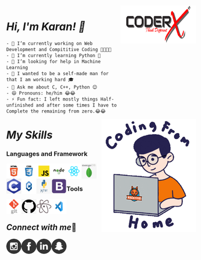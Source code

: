 <img align="right" src="/img/CoderxImage.png" height='100' width='200'>

# *Hi, I'm Karan! 👋*
    - 🔭 I’m currently working on Web Development and Compititive Coding 👨‍💻👨‍💻
    - 🌱 I’m currently learning Python 🐍
    - 🤔 I’m looking for help in Machine Learning    
    - 🙌 I wanted to be a self-made man for that I am working hard 🎓
    - 💬 Ask me about C, C++, Python 😊
    - 😄 Pronouns: he/him 😂😂
    - ⚡ Fun fact: I left mostly things Half-unfinished and after some times I have to Complete the remaining from zero.😂😂
<img align="right" src="/img/Coding image.gif" height='300' width='250'>

# *My Skills*

### Languages and Framework
<img align="left" src="/img/HTML-5-01.png" width='40' height='40'>
<img align="left" src="/img/CSS-3-01.png" width='40' height='40'>
<img align="left" src="/img/JavaScript-01.png" width='40' height='40'>
<img align="left" src="/img/Node-JS-01.png" width='40' height='40'>
<img align="left" src="/img/React-01.png" width='40' height='40'>
<img align="left" src="/img/mongo.png" width='40' height='40'>
<img align="left" src="/img/c.png" width='40' height='40'>
<img align="left" src="/img/cppp.png" width='40' height='40'>
<img align="left" src="/img/python.png" width='40' height='40'>
<img align="left" src="/img/bootstrap.png" width='40' height='40'>

<br/>
<br/>

### Tools

<img align="left" src="/img/git.png" width='40' height='40'>
<img align="left" src="/img/github.png" width='40' height='40'>
<img align="left" src="/img/atom.png" width='40' height='40'>
<img align="left" src="/img/vs.jpg" width='40' height='40'>

<br/>
<br/>

## *Connect with me*🔗

[<img align="left" src="/img/instagram.png" width='40' height='40'>](https://www.instagram.com/its_karanshx/)
[<img align="left" src="/img/facebook.png" width='40' height='40'>](https://www.facebook.com/Karansh99)
[<img align="left" src="/img/linkdin.png" width='40' height='40'>](https://www.linkedin.com/in/karan-sharma-23574a1b9/)
[<img align="left" src="/img/snapchat.png" width='40' height='40'>](https://accounts.snapchat.com/accounts/snapcodes)

